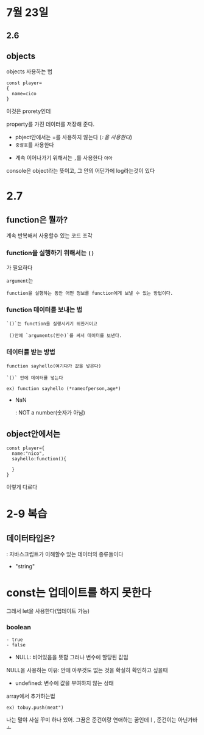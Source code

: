 # 7월 23일

## 2.6

## objects

objects 사용하는 법

    const player=
    {
      name=cico
    }

이것은 prorety인데

property를 가진 데이터를 저장해 준다.

- pbject안에서는 =를 사용하지 않는다
  (_`:`을 사용한다_)
- `중괄호`를 사용한다

* 계속 이어나가기 위해서는 `,`를 사용한다
  `아아`

console은 object라는 뜻이고, 그 안의 어딘가에 log라는것이 있다

# 2.7

## function은 뭘까?

계속 반복해서 사용할수 있는 코드 조각

### function을 실행하기 위해서는 `()`

가 필요하다

`argument`는

    function을 실행하는 동안 어떤 정보를 function에게 보낼 수 있는 방법이다.

### function 데이터를 보내는 법

    `()`는 function을 실행시키기 위한거이고

     ()안에 `arguments(인수)`를 써서 데이터를 보낸다.

### 데이터를 받는 방법

    function sayhello(여기다가 값을 넣은다)

    `()` 안에 데이터를 넣는다

    ex) function sayhello (*nameofperson,age*)

- NaN

  : NOT a number(숫자가 아님)

## object안에서는

    const player={
      name:"nico",
      sayhello:function(){

      }
    }

이렇게 다르다

# 2-9 복습

## 데이터타입은?

: 자바스크립트가 이해할수 있는 데이터의 종류들이다

- "string"

# const는 업데이트를 하지 못한다

그래서 let을 사용한다(업데이트 가능)

### boolean

    - true
    - false

- NULL: 비어있음을 뜻함
  그러나 변수에 할당된 값임

NULL을 사용하는 이유: 안에 아무것도 없는 것을 확실히 확인하고 싶을때

- undefined: 변수에 값을 부여하지 않는 상태

array에서 추가하는법

    ex) tobuy.push(meat")

나는 말야 사실 꾸미 하나 있어. 그꿈은 준건이랑 연애하는 꿈인데ㅣ, 준건이는 아닌가바ㅗ
